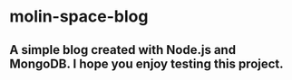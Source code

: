 # molin-space-blog
## A simple blog created with Node.js and MongoDB. I hope you enjoy testing this project.